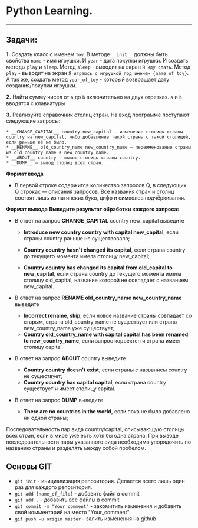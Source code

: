 # Python Learning.
---

## Задачи:

__1.__ Создать класс с именем `Toy`. В методе `__init__` должны быть свойства `name` - имя игрушки. И `year` - дата покупки игрушки.  И создать методы `play` и `sleep`. Метод `sleep` - выводит на экран `Я иду спать`. Метод `play` - выводит на экран `Я играюсь с игрушкой под именем {name_of_toy}`. А так же, создать метод `year_of_toy` - который возвращает дату создания/покупки игрушки.

__2.__ Найти сумму чисел от `a` до `b` включительно на двух отрезках. `a` и `b` вводятся с клавиатуры

__3.__ Реализуйте справочник столиц стран. На вход программе поступают следующие запросы:

    * __CHANGE_CAPITAL__ country new_capital — изменение столицы страны country на new_capital, либо добавление такой страны с такой столицей, если раньше её не было.
    * __RENAME__ old_country_name new_country_name — переименование страны из old_country_name в new_country_name.
    * __ABOUT__ country — вывод столицы страны country.
    * __DUMP__ — вывод столиц всех стран.

__Формат ввода__
* В первой строке содержится количество запросов Q, в следующих Q строках — описания запросов. Все названия стран и столиц состоят лишь из латинских букв, цифр и символов подчёркивания.

__Формат вывода__
__Выведите результат обработки каждого запроса:__

* В ответ на запрос __CHANGE_CAPITAL__ country new_capital выведите
    * __Introduce new country country with capital new_capital__, если страны country раньше не существовало;

    * __Country country hasn't changed its capital__, если страна country до текущего момента имела столицу new_capital;
    * __Country country has changed its capital from old_capital to new_capital__, если страна country до текущего момента имела столицу old_capital, название которой не совпадает с названием new_capital.

* В ответ на запрос __RENAME old_country_name new_country_name__ выведите
    * __Incorrect rename, skip__, если новое название страны совпадает со старым, страна old_country_name не существует или страна new_country_name уже существует;
    * __Country old_country_name with capital capital has been renamed to new_country_name__, если запрос корректен и страна имеет столицу capital.

* В ответ на запрос __ABOUT__ country выведите
    * __Country country doesn't exist__, если страны с названием country не существует;
    * __Country country has capital capital__, если страна country существует и имеет столицу capital.
* В ответ на запрос __DUMP__ выведите
    * __There are no countries in the world__, если пока не было добавлено ни одной страны;

Последовательность пар вида country/capital, описывающую столицы всех стран, если в мире уже есть хотя бы одна страна. При выводе последовательности пары указанного вида необходимо упорядочить по названию страны и разделять между собой пробелом.



## Основы GIT

- ```git init``` - инициализация репозитория. Делается всего лишь один раз для каждого репозитория.
- ```git add [name_of_file]``` - добавить файл в commit
- ```git add .``` - добавить все файлы в commit
- ```git commit -m "Your_comment"``` - закомитить изменения и добавить свой комментарий на место "Your_comment"
- ```git push -u origin master``` - залить изменения на github